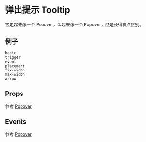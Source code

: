 # 弹出提示 Tooltip
它走起来像一个 Popover，叫起来像一个 Popover，但是长得有点区别。
## 例子
```demo
basic
trigger
event
placement
fix-width
max-width
arrow
```
## Props
参考 [Popover](n-popover#Props)

## Events
参考 [Popover](n-popover#Props)
